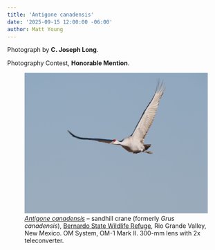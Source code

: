 ```yaml
---
title: 'Antigone canadensis'
date: '2025-09-15 12:00:00 -06:00'
author: Matt Young
---
```

Photograph by <strong>C. Joseph Long</strong>.

Photography Contest, <strong>Honorable Mention</strong>.

<figure>
<img src="/uploads/2025/Long_Antigone_canadensis.jpg" alt="Caribou skull"/>
<figcaption><i><a href="https://en.wikipedia.org/wiki/Sandhill_crane">Antigone canadensis</a></i> &ndash; sandhill crane (formerly <i>Grus canadensis</i>), <a href="https://socorronm.org/location-activity/ladd-s-gordon-waterfowl-complex-bernardo-waterfowl-area/">Bernardo State Wildlife Refuge</a>, Rio Grande Valley, New Mexico. OM System, OM-1 Mark II.  300-mm lens with 2x teleconverter. 
</figcaption>
</figure>
